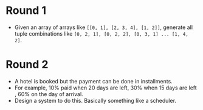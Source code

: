 # Round 1
- Given an array of arrays like `[[0, 1], [2, 3, 4], [1, 2]]`, generate all tuple combinations like `[0, 2, 1], [0, 2, 2], [0, 3, 1] ... [1, 4, 2]`.

# Round 2
- A hotel is booked but the payment can be done in installments.
- For example, 10% paid when 20 days are left, 30% when 15 days are left , 60% on the day of arrival.
- Design a system to do this. Basically something like a scheduler.